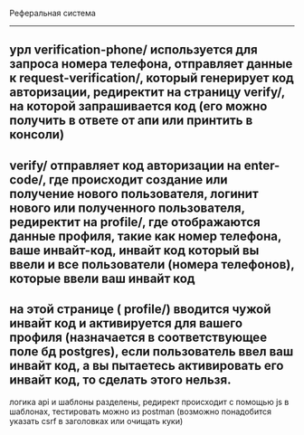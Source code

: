 Реферальная система
_______

урл verification-phone/ используется для запроса номера телефона, отправляет данные к request-verification/, который генерирует код авторизации,
редиректит на страницу verify/, на которой запрашивается код (его можно получить в ответе от апи или принтить в консоли)
------
verify/ отправляет код авторизации на enter-code/, где происходит создание или получение нового пользователя, логинит нового или полученного пользователя, 
редиректит на profile/, где отображаются данные профиля, такие как номер телефона, ваше инвайт-код, инвайт код который вы ввели и все пользователи (номера телефонов), которые ввели ваш инвайт код
----------
на этой странице ( profile/) вводится чужой инвайт код и активируется для вашего профиля (назначается в соответствующее поле бд postgres), если пользователь ввел ваш инвайт код,
а вы пытаетесь активировать его инвайт код, то сделать этого нельзя. 
---------
логика api и шаблоны разделены, редирект происходит с помощью js в шаблонах, тестировать можно из postman (возможно понадобится указать csrf в заголовках или очищать куки)
